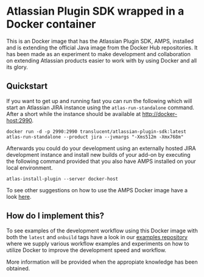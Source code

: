# Atlassian Plugin SDK wrapped in a Docker container

This is an Docker image that has the Atlassian Plugin SDK, AMPS, installed and is extending the official Java image from the Docker Hub repositories. It has been made as an experiment to make development and collaboration on extending Atlassian products easier to work with by using Docker and all its glory.

## Quickstart

If you want to get up and running fast you can run the following which will start an Atlassian JIRA instance using the `atlas-run-standalone` command. After a short while the instance should be available at [http://docker-host:2990](http://docker-host:2990).

```
docker run -d -p 2990:2990 translucent/atlassian-plugin-sdk:latest atlas-run-standalone --product jira --jvmargs "-Xms512m -Xmx768m"
```

Afterwards you could do your development using an externally hosted JIRA development instance and install new builds of your add-on by executing the following command provided that you also have AMPS installed on your local environment.

```
atlas-install-plugin --server docker-host
```

To see other suggestions on how to use the AMPS Docker image have a look [here](https://github.com/maj-translucent/docker-atlassian-plugin-templates).

## How do I implement this?

To see examples of the development workflow using this Docker image with both the `latest` and `onbuild` tags have a look in our
[examples repository](https://github.com/maj-translucent/docker-atlassian-plugin-templates) where we supply various workflow examples and experiments on how to utilize Docker to improve the development speed and workflow.

More information will be provided when the appropiate knowledge has been obtained.
